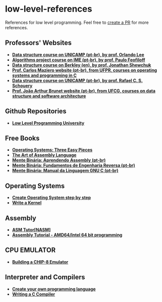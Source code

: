 # low-level-references

References for low level programming. Feel free to [create a PR](https://github.com/wainejr/low-level-references/pulls) for more references.

## Professors' Websites
- [**Data structure course on UNICAMP (pt-br), by prof. Orlando Lee**](https://www.ic.unicamp.br/~lee/mc202/index.html)
- [**Algorithms project course on IME (pt-br), by prof. Paulo Feofiloff**](https://www.ime.usp.br/~pf/algoritmos/)
- [**Data structure course on Berkley (en), by prof. Jonathan Shewchuk**](https://people.eecs.berkeley.edu/~jrs/61b/)
- [**Prof. Carlos Maziero website (pt-br), from UFPR, courses on operating systems and programming in C**](https://wiki.inf.ufpr.br/maziero/doku.php?id=start)
- [**Data structure course on UNICAMP (pt-br), by prof. Rafael C. S. Schouery**](https://www.ic.unicamp.br/~rafael/cursos/2s2018/mc202/index.html)
- [**Prof. João Arthur Brunet website (pt-br), from UFCG, courses on data structure and software architecture**](https://joaoarthurbm.github.io/)

## Github Repositories
- [**Low Level Programming University**](https://github.com/gurugio/lowlevelprogramming-university)

## Free Books
- [**Operating Systems: Three Easy Pieces**](https://pages.cs.wisc.edu/~remzi/OSTEP/)
- [**The Art of Assembly Language**](https://www.plantation-productions.com/Webster/www.artofasm.com/Linux/HTML/AoATOC.html)
- [**Mente Binária: Aprendendo Assembly (pt-br)**](https://mentebinaria.gitbook.io/assembly)
- [**Mente Binária: Fundamentos de Engenharia Reversa (pt-br)**](https://mentebinaria.gitbook.io/engenharia-reversa)
- [**Mente Binária: Manual da Linguagem GNU C (pt-br)**](https://mentebinaria.gitbook.io/manual-da-linguagem-gnu-c)

## Operating Systems

- [**Create Operating System step by step**](https://wiki.osdev.org/Expanded_Main_Page)
- [**Write a Kernel**](https://arjunsreedharan.org/post/82710718100/kernels-101-lets-write-a-kernel)

## Assembly

- [**ASM Tutor[NASM]**](https://asmtutor.com/)
- [**Assembly Tutorial - AMD64/Intel 64 bit programming**](https://github.com/mschwartz/assembly-tutorial)

## CPU EMULATOR

* [**Building a CHIP-8 Emulator**](https://austinmorlan.com/posts/chip8_emulator/)

## Interpreter and Compilers

* [**Create your own programming language**](https://craftinginterpreters.com/)
* [**Writing a C Compiler**](https://norasandler.com/2017/11/29/Write-a-Compiler.html)
